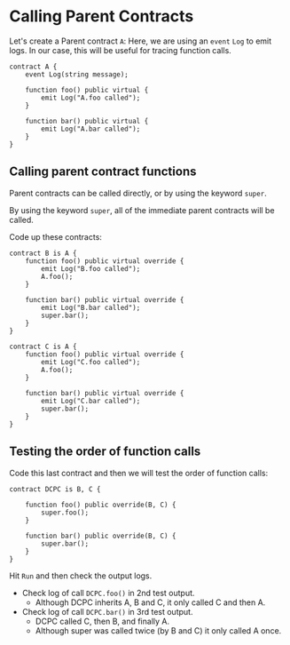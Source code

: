 # Calling Parent Contracts

Let's create a Parent contract `A`:
Here, we are using an `event` `Log` to emit logs.
In our case, this will be useful for tracing function calls.

```
contract A {
    event Log(string message);

    function foo() public virtual {
        emit Log("A.foo called");
    }

    function bar() public virtual {
        emit Log("A.bar called");
    }
}
```

## Calling parent contract functions

Parent contracts can be called directly, or by using the keyword `super`.

By using the keyword `super`, all of the immediate parent contracts will be called.

Code up these contracts:

```
contract B is A {
    function foo() public virtual override {
        emit Log("B.foo called");
        A.foo();
    }

    function bar() public virtual override {
        emit Log("B.bar called");
        super.bar();
    }
}

contract C is A {
    function foo() public virtual override {
        emit Log("C.foo called");
        A.foo();
    }

    function bar() public virtual override {
        emit Log("C.bar called");
        super.bar();
    }
}
```

## Testing the order of function calls

Code this last contract and then we will test the order of function calls:

```
contract DCPC is B, C {

    function foo() public override(B, C) {
        super.foo();
    }

    function bar() public override(B, C) {
        super.bar();
    }
}
```

Hit `Run` and then check the output logs.

- Check log of call `DCPC.foo()` in 2nd test output.
  - Although DCPC inherits A, B and C, it only called C and then A.
- Check log of call `DCPC.bar()` in 3rd test output.
  - DCPC called C, then B, and finally A.
  - Although super was called twice (by B and C) it only called A once.
